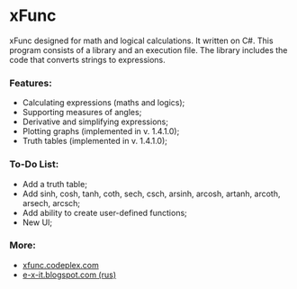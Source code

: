 xFunc
=====

xFunc designed for math and logical calculations. It written on C#. This program consists of a library and an execution file. The library includes the code that converts strings to expressions.

### Features:

* Calculating expressions (maths and logics);
* Supporting measures of angles;
* Derivative and simplifying expressions;
* Plotting graphs (implemented in v. 1.4.1.0);
* Truth tables (implemented in v. 1.4.1.0);

### To-Do List:

* Add a truth table;
* Add sinh, cosh, tanh, coth, sech, csch, arsinh, arcosh, artanh, arcoth, arsech, arcsch;
* Add ability to create user-defined functions;
* New UI;

### More:

* [xfunc.codeplex.com](http://xfunc.codeplex.com/)
* [e-x-it.blogspot.com (rus)](http://e-x-it.blogspot.com/2012/12/xfunc-14.html)
